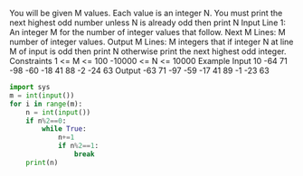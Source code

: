 You will be given M values. Each value is an integer N. You must print the next highest odd number unless N is already odd then print N
Input
Line 1: An integer M for the number of integer values that follow.
Next M Lines: M number of integer values.
Output
M Lines: M integers that if integer N at line M of input is odd then print N otherwise print the next highest odd integer.
Constraints
1 <= M <= 100
-10000 <= N <= 10000
Example
Input
10
-64
71
-98
-60
-18
41
88
-2
-24
63
Output
-63
71
-97
-59
-17
41
89
-1
-23
63

```py
import sys
m = int(input())
for i in range(m):
    n = int(input())
    if n%2==0:
        while True:
            n+=1
            if n%2==1:
                break
    print(n)
```
